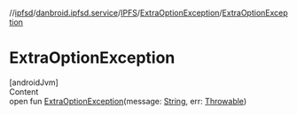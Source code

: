 //[ipfsd](../../../index.md)/[danbroid.ipfsd.service](../../index.md)/[IPFS](../index.md)/[ExtraOptionException](index.md)/[ExtraOptionException](-extra-option-exception.md)



# ExtraOptionException  
[androidJvm]  
Content  
open fun [ExtraOptionException](-extra-option-exception.md)(message: [String](https://docs.oracle.com/javase/8/docs/api/java/lang/String.html), err: [Throwable](https://docs.oracle.com/javase/8/docs/api/java/lang/Throwable.html))  



